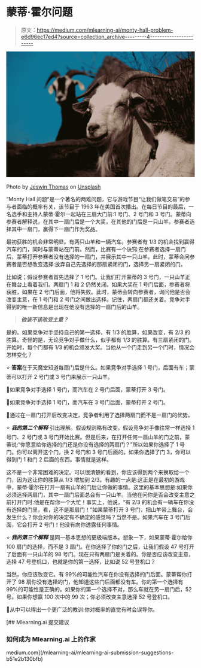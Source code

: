 # 蒙蒂·霍尔问题

> 原文：<https://medium.com/mlearning-ai/monty-hall-problem-e6d96ec17ed4?source=collection_archive---------4----------------------->

![](img/0886349afc992f9002b6057db6d4989e.png)

Photo by [Jeswin Thomas](https://unsplash.com/@jeswinthomas?utm_source=medium&utm_medium=referral) on [Unsplash](https://unsplash.com?utm_source=medium&utm_medium=referral)

“Monty Hall 问题”是一个著名的两难问题，它与游戏节目“让我们做笔交易”的参与者面临的概率有关，该节目于 1963 年在美国首次播出。在每日节目的最后，一名选手和主持人蒙蒂·霍尔一起站在三扇大门前:1 号门、2 号门和 3 号门。蒙蒂向参赛者解释说，在其中一扇门后是一个大奖，在其他的门后是一只山羊。参赛者选择其中一扇门，赢得下一扇门作为奖品。

最初获胜的机会非常明显。有两只山羊和一辆汽车。参赛者有 1/3 的机会找到赢得汽车的门，同时与蒙蒂站在门前。然而，比赛有一个诀窍:在参赛者选择一扇门后，蒙蒂打开参赛者没有选择的一扇门，并展示其中一只山羊。此时，蒙蒂会问参赛者是否想改变选择:放弃自己先选择的那扇紧闭的门，选择另一扇紧闭的门。

比如说；假设参赛者首先选择了 1 号门。让我们打开蒙蒂的 3 号门，一只山羊正在舞台上看着我们。两扇门 1 和 2 仍然关闭。如果大奖在 1 号门后面，参赛者将获胜，如果在 2 号门后面，他将失败。此时，蒙蒂会转向参赛者，询问他是否会改变主意，在 1 号门和 2 号门之间做出选择。记住，两扇门都还关着。竞争对手得到的唯一新信息是出现在他没有选择的一扇门后的山羊。

> ***他该不该改变主意？***

是的。如果竞争对手坚持自己的第一选择，有 1/3 的胜算，如果改变，有 2/3 的胜算。奇怪的是，无论竞争对手做什么，似乎都有 1/3 的胜算。有三扇紧闭的门。开始时，每个门都有 1/3 的机会颁发大奖。当他从一个门走到另一个门时，情况会怎样变化？

⭐ **答案**在于天魔堂知道每扇门后是什么。如果竞争对手选择 1 号门，后面有车；蒙蒂可以打开 2 号门或 3 号门来展示一只山羊。

🔸如果竞争对手选择 1 号门，而汽车在 2 号门后面，蒙蒂打开 3 号门。

🔸如果竞争对手选择 1 号门，而汽车在 3 号门后面，蒙蒂打开 2 号门。

🔸通过在一扇门打开后改变决定，竞争者利用了选择两扇门而不是一扇门的优势。

⭐ ***我的第二个解释*** 引出理解。假设规则略有改变。假设竞争对手像往常一样选择 1 号门、2 号门或 3 号门开始比赛。但是后来，在打开任何一扇山羊的门之前，蒙蒂说:“你愿意给你选择的门还是你没有选择的两扇门？”所以如果你选择了 1 号门。你可以离开这个门，换 2 号门和 3 号门后面的。如果你选择了门 3，你可以得到门 1 和门 2 后面的东西。事情就是这样。

这不是一个非常困难的决定。可以很清楚的看到，你应该得到两个来换取给一个门，因为这让你的胜算从 1/3 增加到 2/3。有趣的一点是:这正是在最初的游戏中，蒙蒂·霍尔在打开一扇有山羊的门后让你做的事情。这里的基本思想是:如果你必须选择两扇门，其中一扇门后面总会有一只山羊。当他在问你是否会改变主意之前打开门时:他是在帮你一个大忙！事实上，他说，“有 2/3 的机会有一辆车在你没有选择的门里，看，这不是那扇门！”如果蒙蒂打开 3 号门，把山羊带上舞台，会发生什么？你会对你的决定有不确定的感觉吗？当然不是。如果汽车在 3 号门后面，它会打开 2 号门！他没有向你透露任何事情。

⭐ ***我的第三个解释*** 是同一基本思想的更极端版本。想象一下，如果蒙蒂·霍尔给你 100 扇门的选择，而不是 3 扇门。在你选择了你的门之后，让我们假设 47 号打开了后面有一只山羊的 98 号门。现在只有两扇门是关着的。你是否应该改变主意，选择 47 号登机口，也就是你的第一选择，比如说 52 号登机口？

当然，你应该改变它。有 99%的可能性汽车在你没有选择的门后面。蒙蒂帮你打开了 98 扇你没有选择的门，他知道这些门后面都没有车。你的第一个选择有 99%的可能性是正确的。如果你的第一个选择不对，那么车就在另一扇门后，52 号。如果你想赢 100 次中的 99 次；你必须改变主意选择 52 号登机口。

🎯从中可以得出一个更广泛的教训:你对概率的直觉有时会误导你。

[](/mlearning-ai/mlearning-ai-submission-suggestions-b51e2b130bfb) [## Mlearning.ai 提交建议

### 如何成为 Mlearning.ai 上的作家

medium.com](/mlearning-ai/mlearning-ai-submission-suggestions-b51e2b130bfb)